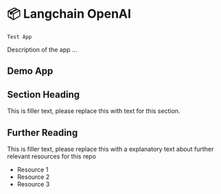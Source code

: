 # 📦 Langchain OpenAI 
```
Test App
```

Description of the app ...

## Demo App



## Section Heading

This is filler text, please replace this with text for this section.

## Further Reading

This is filler text, please replace this with a explanatory text about further relevant resources for this repo
- Resource 1
- Resource 2
- Resource 3
